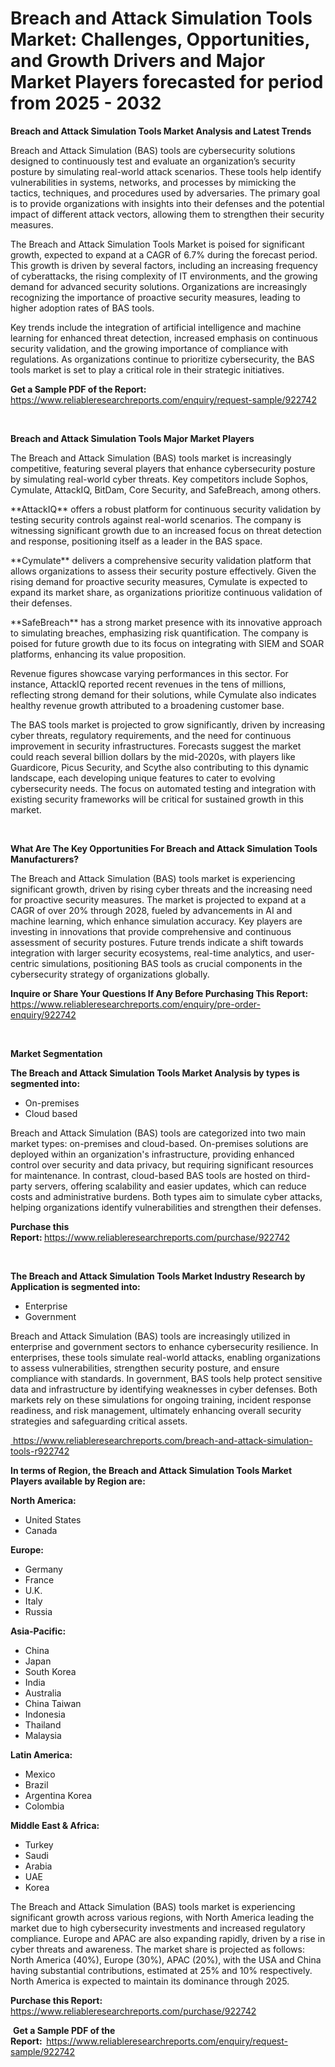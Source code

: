 <p><h1>Breach and Attack Simulation Tools Market: Challenges, Opportunities, and Growth Drivers and Major Market Players forecasted for period from 2025 - 2032</h1></p><p><strong>Breach and Attack Simulation Tools Market Analysis and Latest Trends</strong></p>
<p><p>Breach and Attack Simulation (BAS) tools are cybersecurity solutions designed to continuously test and evaluate an organization’s security posture by simulating real-world attack scenarios. These tools help identify vulnerabilities in systems, networks, and processes by mimicking the tactics, techniques, and procedures used by adversaries. The primary goal is to provide organizations with insights into their defenses and the potential impact of different attack vectors, allowing them to strengthen their security measures.</p><p>The Breach and Attack Simulation Tools Market is poised for significant growth, expected to expand at a CAGR of 6.7% during the forecast period. This growth is driven by several factors, including an increasing frequency of cyberattacks, the rising complexity of IT environments, and the growing demand for advanced security solutions. Organizations are increasingly recognizing the importance of proactive security measures, leading to higher adoption rates of BAS tools. </p><p>Key trends include the integration of artificial intelligence and machine learning for enhanced threat detection, increased emphasis on continuous security validation, and the growing importance of compliance with regulations. As organizations continue to prioritize cybersecurity, the BAS tools market is set to play a critical role in their strategic initiatives.</p></p>
<p><strong>Get a Sample PDF of the Report:&nbsp;</strong> <a href="https://www.reliableresearchreports.com/enquiry/request-sample/922742?utm_campaign=2739&utm_medium=2&utm_source=Github&utm_content=ia&utm_term=18042025&utm_id=breach-and-attack-simulation-tools">https://www.reliableresearchreports.com/enquiry/request-sample/922742</a></p>
<p>&nbsp;</p>
<p><strong>Breach and Attack Simulation Tools Major Market Players</strong></p>
<p><p>The Breach and Attack Simulation (BAS) tools market is increasingly competitive, featuring several players that enhance cybersecurity posture by simulating real-world cyber threats. Key competitors include Sophos, Cymulate, AttackIQ, BitDam, Core Security, and SafeBreach, among others.</p><p>**AttackIQ** offers a robust platform for continuous security validation by testing security controls against real-world scenarios. The company is witnessing significant growth due to an increased focus on threat detection and response, positioning itself as a leader in the BAS space.</p><p>**Cymulate** delivers a comprehensive security validation platform that allows organizations to assess their security posture effectively. Given the rising demand for proactive security measures, Cymulate is expected to expand its market share, as organizations prioritize continuous validation of their defenses.</p><p>**SafeBreach** has a strong market presence with its innovative approach to simulating breaches, emphasizing risk quantification. The company is poised for future growth due to its focus on integrating with SIEM and SOAR platforms, enhancing its value proposition.</p><p>Revenue figures showcase varying performances in this sector. For instance, AttackIQ reported recent revenues in the tens of millions, reflecting strong demand for their solutions, while Cymulate also indicates healthy revenue growth attributed to a broadening customer base.</p><p>The BAS tools market is projected to grow significantly, driven by increasing cyber threats, regulatory requirements, and the need for continuous improvement in security infrastructures. Forecasts suggest the market could reach several billion dollars by the mid-2020s, with players like Guardicore, Picus Security, and Scythe also contributing to this dynamic landscape, each developing unique features to cater to evolving cybersecurity needs. The focus on automated testing and integration with existing security frameworks will be critical for sustained growth in this market.</p></p>
<p>&nbsp;</p>
<p><strong>What Are The Key Opportunities For Breach and Attack Simulation Tools Manufacturers?</strong></p>
<p><p>The Breach and Attack Simulation (BAS) tools market is experiencing significant growth, driven by rising cyber threats and the increasing need for proactive security measures. The market is projected to expand at a CAGR of over 20% through 2028, fueled by advancements in AI and machine learning, which enhance simulation accuracy. Key players are investing in innovations that provide comprehensive and continuous assessment of security postures. Future trends indicate a shift towards integration with larger security ecosystems, real-time analytics, and user-centric simulations, positioning BAS tools as crucial components in the cybersecurity strategy of organizations globally.</p></p>
<p><strong>Inquire or Share Your Questions If Any Before Purchasing This Report:</strong> <a href="https://www.reliableresearchreports.com/enquiry/pre-order-enquiry/922742?utm_campaign=2739&utm_medium=2&utm_source=Github&utm_content=ia&utm_term=18042025&utm_id=breach-and-attack-simulation-tools">https://www.reliableresearchreports.com/enquiry/pre-order-enquiry/922742</a></p>
<p>&nbsp;</p>
<p><strong>Market Segmentation</strong></p>
<p><strong>The Breach and Attack Simulation Tools Market Analysis by types is segmented into:</strong></p>
<p><ul><li>On-premises</li><li>Cloud based</li></ul></p>
<p><p>Breach and Attack Simulation (BAS) tools are categorized into two main market types: on-premises and cloud-based. On-premises solutions are deployed within an organization's infrastructure, providing enhanced control over security and data privacy, but requiring significant resources for maintenance. In contrast, cloud-based BAS tools are hosted on third-party servers, offering scalability and easier updates, which can reduce costs and administrative burdens. Both types aim to simulate cyber attacks, helping organizations identify vulnerabilities and strengthen their defenses.</p></p>
<p><strong>Purchase this Report:&nbsp;</strong><a href="https://www.reliableresearchreports.com/purchase/922742?utm_campaign=2739&utm_medium=2&utm_source=Github&utm_content=ia&utm_term=18042025&utm_id=breach-and-attack-simulation-tools">https://www.reliableresearchreports.com/purchase/922742</a></p>
<p>&nbsp;</p>
<p><strong>The Breach and Attack Simulation Tools Market Industry Research by Application is segmented into:</strong></p>
<p><ul><li>Enterprise</li><li>Government</li></ul></p>
<p><p>Breach and Attack Simulation (BAS) tools are increasingly utilized in enterprise and government sectors to enhance cybersecurity resilience. In enterprises, these tools simulate real-world attacks, enabling organizations to assess vulnerabilities, strengthen security posture, and ensure compliance with standards. In government, BAS tools help protect sensitive data and infrastructure by identifying weaknesses in cyber defenses. Both markets rely on these simulations for ongoing training, incident response readiness, and risk management, ultimately enhancing overall security strategies and safeguarding critical assets.</p></p>
<p><a href="https://www.reliableresearchreports.com/breach-and-attack-simulation-tools-r922742?utm_campaign=2739&utm_medium=2&utm_source=Github&utm_content=ia&utm_term=18042025&utm_id=breach-and-attack-simulation-tools">&nbsp;https://www.reliableresearchreports.com/breach-and-attack-simulation-tools-r922742</a></p>
<p><strong>In terms of Region, the Breach and Attack Simulation Tools Market Players available by Region are:</strong></p>
<p>
    <p> <strong> North America: </strong>
        <ul>
            <li>United States</li>
            <li>Canada</li>
        </ul>
        </p> 
    <p> <strong> Europe: </strong>
        <ul>
            <li>Germany</li>
            <li>France</li>
            <li>U.K.</li>
            <li>Italy</li>
            <li>Russia</li>
        </ul>
        </p> 
    <p> <strong> Asia-Pacific: </strong>
        <ul>
            <li>China</li>
            <li>Japan</li>
            <li>South Korea</li>
            <li>India</li>
            <li>Australia</li>
            <li>China Taiwan</li>
            <li>Indonesia</li>
            <li>Thailand</li>
            <li>Malaysia</li>
        </ul>
        </p> 
    <p> <strong> Latin America: </strong>
        <ul>
            <li>Mexico</li>
            <li>Brazil</li>
            <li>Argentina Korea</li>
            <li>Colombia</li>
        </ul>
        </p> 
    <p> <strong> Middle East & Africa: </strong>
        <ul>
            <li>Turkey</li>
            <li>Saudi</li>
            <li>Arabia</li>
            <li>UAE</li>
            <li>Korea</li>
        </ul>
    </p>
    </p>
<p><p>The Breach and Attack Simulation (BAS) tools market is experiencing significant growth across various regions, with North America leading the market due to high cybersecurity investments and increased regulatory compliance. Europe and APAC are also expanding rapidly, driven by a rise in cyber threats and awareness. The market share is projected as follows: North America (40%), Europe (30%), APAC (20%), with the USA and China having substantial contributions, estimated at 25% and 10% respectively. North America is expected to maintain its dominance through 2025.</p></p>
<p><strong>Purchase this Report: </strong><a href="https://www.reliableresearchreports.com/purchase/922742?utm_campaign=2739&utm_medium=2&utm_source=Github&utm_content=ia&utm_term=18042025&utm_id=breach-and-attack-simulation-tools">https://www.reliableresearchreports.com/purchase/922742</a></p>
<p>&nbsp;<strong>Get a Sample PDF of the Report:&nbsp;&nbsp;</strong><a href="https://www.reliableresearchreports.com/enquiry/request-sample/922742?utm_campaign=2739&utm_medium=2&utm_source=Github&utm_content=ia&utm_term=18042025&utm_id=breach-and-attack-simulation-tools">https://www.reliableresearchreports.com/enquiry/request-sample/922742</a></p>
<p><strong></strong></p>
<p><p></p><p></p><p></p></p>